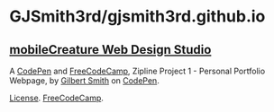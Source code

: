 # GJSmith3rd/gjsmith3rd.github.io
[mobileCreature Web Design Studio](http://codepen.io/GJSmith3rd/pen/epOZZM) 
--------------------------------


A [CodePen](http://codepen.io/GJSmith3rd/pen/epOZZM) and [FreeCodeCamp](http://freecodecamp.com/gjsmith3rd), Zipline Project 1 - Personal Portfolio Webpage, by [Gilbert Smith](http://codepen.io/GJSmith3rd) on [CodePen](http://codepen.io/).

[License](http://codepen.io/GJSmith3rd/pen/epOZZM/license).
[FreeCodeCamp](http://freecodecamp.com/gjsmith3rd).